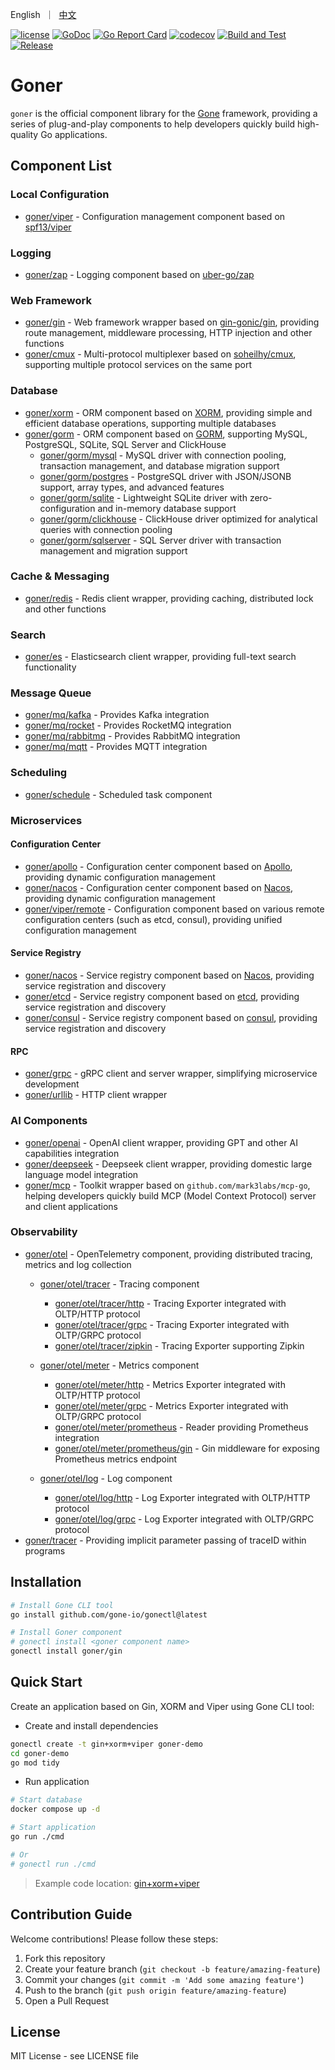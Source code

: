 <p>
    English&nbsp ｜&nbsp <a href="README_CN.md">中文</a>
</p>

[![license](https://img.shields.io/badge/license-MIT-blue)](LICENSE)
[![GoDoc](https://pkg.go.dev/badge/github.com/gone-io/goner.jsonvalue?utm_source=godoc)](http://godoc.org/github.com/gone-io/goner)
[![Go Report Card](https://goreportcard.com/badge/github.com/gone-io/goner)](https://goreportcard.com/report/github.com/gone-io/goner)
[![codecov](https://codecov.io/gh/gone-io/goner/graph/badge.svg?token=H3CROTTDZ1)](https://codecov.io/gh/gone-io/goner)
[![Build and Test](https://github.com/gone-io/goner/actions/workflows/go.yml/badge.svg)](https://github.com/gone-io/goner/actions/workflows/go.yml)
[![Release](https://img.shields.io/github/release/gone-io/goner.svg?style=flat-square)](https://github.com/gone-io/goner/releases)

# Goner

`goner` is the official component library for the [Gone](https://github.com/gone-io/gone) framework, providing a series of plug-and-play components to help developers quickly build high-quality Go applications.

## Component List

### Local Configuration
- [goner/viper](./viper) - Configuration management component based on [spf13/viper](https://github.com/spf13/viper)

### Logging
- [goner/zap](./zap) - Logging component based on [uber-go/zap](https://github.com/uber-go/zap)

### Web Framework
- [goner/gin](./gin) - Web framework wrapper based on [gin-gonic/gin](https://github.com/gin-gonic/gin), providing route management, middleware processing, HTTP injection and other functions
- [goner/cmux](./cmux) - Multi-protocol multiplexer based on [soheilhy/cmux](https://github.com/soheilhy/cmux), supporting multiple protocol services on the same port

### Database
- [goner/xorm](./xorm) - ORM component based on [XORM](https://xorm.io/), providing simple and efficient database operations, supporting multiple databases
- [goner/gorm](./gorm) - ORM component based on [GORM](https://gorm.io/), supporting MySQL, PostgreSQL, SQLite, SQL Server and ClickHouse
  - [goner/gorm/mysql](./gorm/mysql) - MySQL driver with connection pooling, transaction management, and database migration support
  - [goner/gorm/postgres](./gorm/postgres) - PostgreSQL driver with JSON/JSONB support, array types, and advanced features
  - [goner/gorm/sqlite](./gorm/sqlite) - Lightweight SQLite driver with zero-configuration and in-memory database support
  - [goner/gorm/clickhouse](./gorm/clickhouse) - ClickHouse driver optimized for analytical queries with connection pooling
  - [goner/gorm/sqlserver](./gorm/sqlserver) - SQL Server driver with transaction management and migration support

### Cache & Messaging
- [goner/redis](./redis) - Redis client wrapper, providing caching, distributed lock and other functions

### Search
- [goner/es](./es) - Elasticsearch client wrapper, providing full-text search functionality

### Message Queue
- [goner/mq/kafka](./mq/kafka) - Provides Kafka integration
- [goner/mq/rocket](./mq/rocket) - Provides RocketMQ integration
- [goner/mq/rabbitmq](./mq/rabbitmq) - Provides RabbitMQ integration
- [goner/mq/mqtt](./mq/mqtt) - Provides MQTT integration

### Scheduling
- [goner/schedule](./schedule) - Scheduled task component

### Microservices

#### Configuration Center
- [goner/apollo](./apollo) - Configuration center component based on [Apollo](https://www.apolloconfig.com/), providing dynamic configuration management
- [goner/nacos](./nacos) - Configuration center component based on [Nacos](https://nacos.io/), providing dynamic configuration management
- [goner/viper/remote](./viper/remote) - Configuration component based on various remote configuration centers (such as etcd, consul), providing unified configuration management

#### Service Registry
- [goner/nacos](./nacos) - Service registry component based on [Nacos](https://nacos.io/), providing service registration and discovery
- [goner/etcd](./etcd) - Service registry component based on [etcd](https://etcd.io/), providing service registration and discovery
- [goner/consul](./consul) - Service registry component based on [consul](https://www.consul.io/), providing service registration and discovery

#### RPC
- [goner/grpc](./grpc) - gRPC client and server wrapper, simplifying microservice development
- [goner/urllib](./urllib) - HTTP client wrapper

### AI Components
- [goner/openai](./openai) - OpenAI client wrapper, providing GPT and other AI capabilities integration
- [goner/deepseek](./deepseek) - Deepseek client wrapper, providing domestic large language model integration
- [goner/mcp](./mcp) - Toolkit wrapper based on `github.com/mark3labs/mcp-go`, helping developers quickly build MCP (Model Context Protocol) server and client applications

### Observability
- [goner/otel](./otel) - OpenTelemetry component, providing distributed tracing, metrics and log collection
  - [goner/otel/tracer](./otel/tracer) - Tracing component
    - [goner/otel/tracer/http](./otel/tracer/http) - Tracing Exporter integrated with OLTP/HTTP protocol
    - [goner/otel/tracer/grpc](./otel/tracer/grpc) - Tracing Exporter integrated with OLTP/GRPC protocol
    - [goner/otel/tracer/zipkin](./otel/tracer/zipkin) - Tracing Exporter supporting Zipkin

  - [goner/otel/meter](./otel/meter) - Metrics component
    - [goner/otel/meter/http](./otel/meter/http) - Metrics Exporter integrated with OLTP/HTTP protocol
    - [goner/otel/meter/grpc](./otel/meter/grpc) - Metrics Exporter integrated with OLTP/GRPC protocol
    - [goner/otel/meter/prometheus](./otel/meter/prometheus) - Reader providing Prometheus integration
    - [goner/otel/meter/prometheus/gin](./otel/meter/prometheus/gin) - Gin middleware for exposing Prometheus metrics endpoint

  - [goner/otel/log](./otel/log) - Log component
    - [goner/otel/log/http](./otel/log/http) - Log Exporter integrated with OLTP/HTTP protocol
    - [goner/otel/log/grpc](./otel/log/grpc) - Log Exporter integrated with OLTP/GRPC protocol
- [goner/tracer](./tracer) - Providing implicit parameter passing of traceID within programs

## Installation
```bash
# Install Gone CLI tool
go install github.com/gone-io/gonectl@latest

# Install Goner component
# gonectl install <goner component name>
gonectl install goner/gin
```

## Quick Start
Create an application based on Gin, XORM and Viper using Gone CLI tool:

- Create and install dependencies
```bash
gonectl create -t gin+xorm+viper goner-demo
cd goner-demo
go mod tidy
```

- Run application
```bash
# Start database
docker compose up -d

# Start application
go run ./cmd

# Or
# gonectl run ./cmd
```

> Example code location: [gin+xorm+viper](examples/gin%2Bxorm%2Bviper)


## Contribution Guide

Welcome contributions! Please follow these steps:

1. Fork this repository
2. Create your feature branch (`git checkout -b feature/amazing-feature`)
3. Commit your changes (`git commit -m 'Add some amazing feature'`)
4. Push to the branch (`git push origin feature/amazing-feature`)
5. Open a Pull Request

## License

MIT License - see LICENSE file